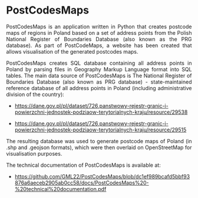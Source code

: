 # PostCodesMaps

<p align="justify">
PostCodesMaps is an application written in Python that creates postcode maps of regions in Poland based on a set of address points from the Polish National Register of Boundaries Database (also known as the PRG database). As part of PostCodeMaps, a website has been created that allows visualisation of the generated postcodes maps.
</p>

<p align="justify">
PostCodesMaps creates SQL database containing all address points in Poland by parsing files in Geography Markup Language format into SQL tables. The main data source of PostCodesMaps is The National Register of Boundaries Database (also known as PRG database) - state-maintained reference database of all address points in Poland (including administrative division of the country):

- https://dane.gov.pl/pl/dataset/726,panstwowy-rejestr-granic-i-powierzchni-jednostek-podziaow-terytorialnych-kraju/resource/29538

- https://dane.gov.pl/pl/dataset/726,panstwowy-rejestr-granic-i-powierzchni-jednostek-podziaow-terytorialnych-kraju/resource/29515
</p>

<p align="justify">
The resulting database was used to generate postcode maps of Poland (in .shp and .geojson formats), which were then overlaid on OpenStreetMap for visualisation purposes.
</p>

<p align="left">
The technical documentation of PostCodesMaps is available at:
  
- https://github.com/GML22/PostCodesMaps/blob/dc1ef989bcafd5bbf93876a6aeceb2905ab0cc58/docs/PostCodesMaps%20-%20technical%20documentation.pdf
</p>
